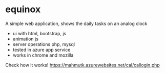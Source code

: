 # equinox
A simple web application, shows the daily tasks on an analog clock
* ui with html, bootstrap, js
* animation js
* server operations php, mysql
* tested in azure app service
* works in chrome and mozilla

Check how it works!
https://mahmutk.azurewebsites.net/cal/callogin.php
